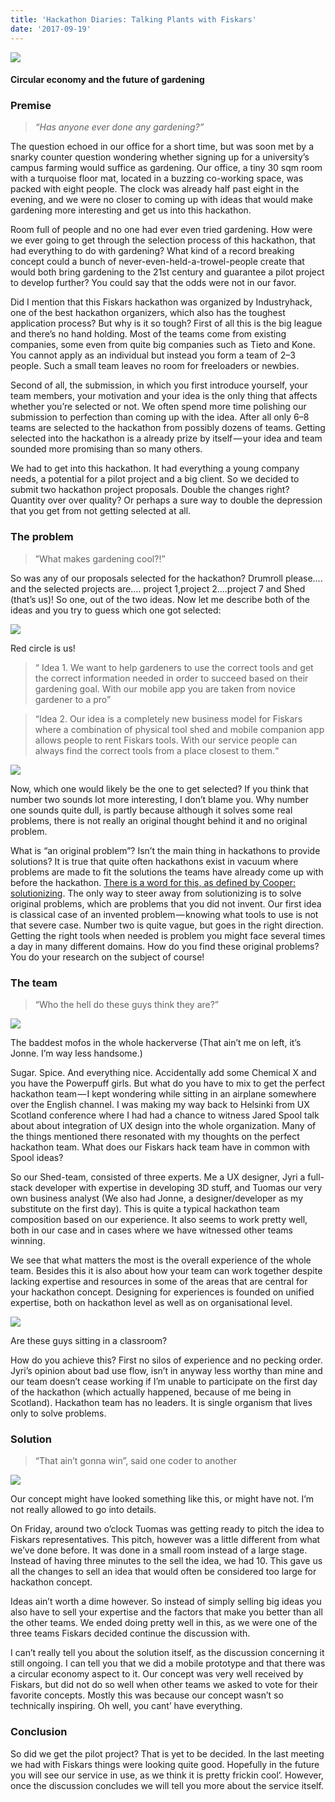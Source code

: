 ```yaml
---
title: 'Hackathon Diaries: Talking Plants with Fiskars'
date: '2017-09-19'
---
```


![](https://cdn-images-1.medium.com/max/2000/1*tpy57UFtPrsCEjMQHeT0jg.jpeg)

#### Circular economy and the future of gardening

### Premise

> _“Has anyone ever done any gardening?”_

The question echoed in our office for a short time, but was soon met by a snarky counter question wondering whether signing up for a university’s campus farming would suffice as gardening. Our office, a tiny 30 sqm room with a turquoise floor mat, located in a buzzing co-working space, was packed with eight people. The clock was already half past eight in the evening, and we were no closer to coming up with ideas that would make gardening more interesting and get us into this hackathon.

Room full of people and no one had ever even tried gardening. How were we ever going to get through the selection process of this hackathon, that had everything to do with gardening? What kind of a record breaking concept could a bunch of never-even-held-a-trowel-people create that would both bring gardening to the 21st century and guarantee a pilot project to develop further? You could say that the odds were not in our favor.

Did I mention that this Fiskars hackathon was organized by Industryhack, one of the best hackathon organizers, which also has the toughest application process? But why is it so tough? First of all this is the big league and there’s no hand holding. Most of the teams come from existing companies, some even from quite big companies such as Tieto and Kone. You cannot apply as an individual but instead you form a team of 2–3 people. Such a small team leaves no room for freeloaders or newbies.

Second of all, the submission, in which you first introduce yourself, your team members, your motivation and your idea is the only thing that affects whether you’re selected or not. We often spend more time polishing our submission to perfection than coming up with the idea. After all only 6–8 teams are selected to the hackathon from possibly dozens of teams. Getting selected into the hackathon is a already prize by itself — your idea and team sounded more promising than so many others.

We had to get into this hackathon. It had everything a young company needs, a potential for a pilot project and a big client. So we decided to submit two hackathon project proposals. Double the changes right? Quantity over over quality? Or perhaps a sure way to double the depression that you get from not getting selected at all.

### The problem

> ”What makes gardening cool?!”

So was any of our proposals selected for the hackathon? Drumroll please…. and the selected projects are…. project 1,project 2….project 7 and Shed (that’s us)! So one, out of the two ideas. Now let me describe both of the ideas and you try to guess which one got selected:

![](https://cdn-images-1.medium.com/max/800/1*YXdwFV8sKY6kSbfwaBHO4g.png)

Red circle is us!

> “ Idea 1. We want to help gardeners to use the correct tools and get the correct information needed in order to succeed based on their gardening goal. With our mobile app you are taken from novice gardener to a pro”

> “Idea 2. Our idea is a completely new business model for Fiskars where a combination of physical tool shed and mobile companion app allows people to rent Fiskars tools. With our service people can always find the correct tools from a place closest to them.“

![](https://cdn-images-1.medium.com/max/800/1*OlS14h8NbzNq5-qB_O8mxg.gif)

Now, which one would likely be the one to get selected? If you think that number two sounds lot more interesting, I don’t blame you. Why number one sounds quite dull, is partly because although it solves some real problems, there is not really an original thought behind it and no original problem.

What is “an original problem”? Isn’t the main thing in hackathons to provide solutions? It is true that quite often hackathons exist in vacuum where problems are made to fit the solutions the teams have already come up with before the hackathon. [There is a word for this, as defined by Cooper: solutionizing](https://www.cooper.com/journal/2015/2/stop-solutionizing-and-start-problem-solving). The only way to steer away from solutionizing is to solve original problems, which are problems that you did not invent. Our first idea is classical case of an invented problem — knowing what tools to use is not that severe case. Number two is quite vague, but goes in the right direction. Getting the right tools when needed is problem you might face several times a day in many different domains. How do you find these original problems? You do your research on the subject of course!

### The team

> “Who the hell do these guys think they are?”

![](https://cdn-images-1.medium.com/max/1000/1*bGPyv_vtW4yT7ozNNcwT1g.jpeg)

The baddest mofos in the whole hackerverse (That ain’t me on left, it’s Jonne. I’m way less handsome.)

Sugar. Spice. And everything nice. Accidentally add some Chemical X and you have the Powerpuff girls. But what do you have to mix to get the perfect hackathon team — I kept wondering while sitting in an airplane somewhere over the English channel. I was making my way back to Helsinki from UX Scotland conference where I had had a chance to witness Jared Spool talk about about integration of UX design into the whole organization. Many of the things mentioned there resonated with my thoughts on the perfect hackathon team. What does our Fiskars hack team have in common with Spool ideas?

So our Shed-team, consisted of three experts. Me a UX designer, Jyri a full-stack developer with expertise in developing 3D stuff, and Tuomas our very own business analyst (We also had Jonne, a designer/developer as my substitute on the first day). This is quite a typical hackathon team composition based on our experience. It also seems to work pretty well, both in our case and in cases where we have witnessed other teams winning.

We see that what matters the most is the overall experience of the whole team. Besides this it is also about how your team can work together despite lacking expertise and resources in some of the areas that are central for your hackathon concept. Designing for experiences is founded on unified expertise, both on hackathon level as well as on organisational level.

![](https://cdn-images-1.medium.com/max/600/1*paW4PnF_gFFkmF6ujfUqvg.jpeg)

Are these guys sitting in a classroom?

How do you achieve this? First no silos of experience and no pecking order. Jyri’s opinion about bad use flow, isn’t in anyway less worthy than mine and our team doesn’t cease working if I’m unable to participate on the first day of the hackathon (which actually happened, because of me being in Scotland). Hackathon team has no leaders. It is single organism that lives only to solve problems.

### Solution

> “That ain’t gonna win”, said one coder to another

![](https://cdn-images-1.medium.com/max/600/1*pzapteZ0KQHAw0q8ndyLkw.png)

Our concept might have looked something like this, or might have not. I’m not really allowed to go into details.

On Friday, around two o’clock Tuomas was getting ready to pitch the idea to Fiskars representatives. This pitch, however was a little different from what we’ve done before. It was done in a small room instead of a large stage. Instead of having three minutes to the sell the idea, we had 10. This gave us all the changes to sell an idea that would often be considered too large for hackathon concept.

Ideas ain’t worth a dime however. So instead of simply selling big ideas you also have to sell your expertise and the factors that make you better than all the other teams. We ended doing pretty well in this, as we were one of the three teams Fiskars decided continue the discussion with.

I can’t really tell you about the solution itself, as the discussion concerning it still ongoing. I can tell you that we did a mobile prototype and that there was a circular economy aspect to it. Our concept was very well received by Fiskars, but did not do so well when other teams we asked to vote for their favorite concepts. Mostly this was because our concept wasn’t so technically inspiring. Oh well, you cant’ have everything.

### Conclusion

So did we get the pilot project? That is yet to be decided. In the last meeting we had with Fiskars things were looking quite good. Hopefully in the future you will see our service in use, as we think it is pretty frickin cool’. However, once the discussion concludes we will tell you more about the service itself.
